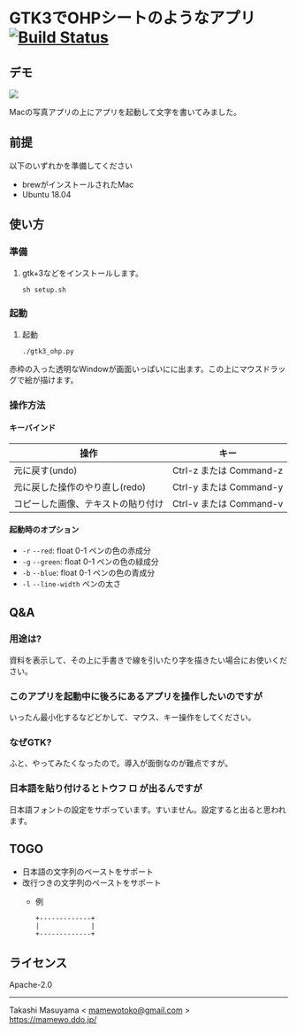 GTK3でOHPシートのようなアプリ [![Build Status](https://travis-ci.org/mamewotoko/pygtk_ohp_app.svg?branch=master)](https://travis-ci.org/mamewotoko/pygtk_ohp_app)
=========================

## デモ

[![](http://img.youtube.com/vi/iN-biqblD2g/0.jpg)](http://www.youtube.com/watch?v=iN-biqblD2g "家にいよう")

Macの写真アプリの上にアプリを起動して文字を書いてみました。

## 前提
以下のいずれかを準備してください

* brewがインストールされたMac
* Ubuntu 18.04

## 使い方
### 準備
1. gtk+3などをインストールします。

    ```
    sh setup.sh
    ```

### 起動

1. 起動

    ```
    ./gtk3_ohp.py
    ```

赤枠の入った透明なWindowが画面いっぱいにに出ます。この上にマウスドラッグで絵が描けます。

### 操作方法

#### キーバインド

操作|キー
---------------|----------
元に戻す(undo)|Ctrl-z または Command-z
元に戻した操作のやり直し(redo)|Ctrl-y または Command-y
コピーした画像、テキストの貼り付け|Ctrl-v または Command-v

#### 起動時のオプション

* `-r` `--red`: float 0-1 ペンの色の赤成分
* `-g` `--green`: float 0-1 ペンの色の緑成分
* `-b` `--blue`: float 0-1 ペンの色の青成分
* `-l` `--line-width` ペンの太さ

## Q&A
### 用途は?

資料を表示して、その上に手書きで線を引いたり字を描きたい場合にお使いください。

### このアプリを起動中に後ろにあるアプリを操作したいのですが

いったん最小化するなどどかして、マウス、キー操作をしてください。

### なぜGTK?

ふと、やってみたくなったので。導入が面倒なのが難点ですが。

### 日本語を貼り付けるとトウフ □ が出るんですが

日本語フォントの設定をサボっています。すいません。設定すると出ると思われます。

## TOGO
* 日本語の文字列のペーストをサポート
* 改行つきの文字列のペーストをサポート
  * 例

    ```
    +-------------+
    |             |
    +-------------+
    ```

## ライセンス

Apache-2.0

----
Takashi Masuyama < mamewotoko@gmail.com >  
https://mamewo.ddo.jp/
